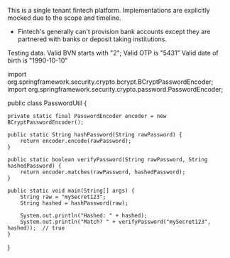 This is a single tenant fintech platform. Implementations are explicitly  mocked due to the scope and timeline.

- Fintech's generally can't provision bank accounts except they are partnered with banks or deposit taking institutions.

Testing data.
Valid BVN starts with "2";
Valid OTP is "5431"
Valid date of birth is "1990-10-10" 

import org.springframework.security.crypto.bcrypt.BCryptPasswordEncoder;
import org.springframework.security.crypto.password.PasswordEncoder;

public class PasswordUtil {

    private static final PasswordEncoder encoder = new BCryptPasswordEncoder();

    public static String hashPassword(String rawPassword) {
        return encoder.encode(rawPassword);
    }

    public static boolean verifyPassword(String rawPassword, String hashedPassword) {
        return encoder.matches(rawPassword, hashedPassword);
    }

    public static void main(String[] args) {
        String raw = "mySecret123";
        String hashed = hashPassword(raw);
        
        System.out.println("Hashed: " + hashed);
        System.out.println("Match? " + verifyPassword("mySecret123", hashed));  // true
    }
}

